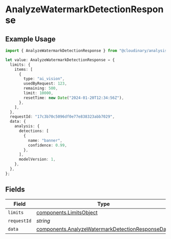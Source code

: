 # AnalyzeWatermarkDetectionResponse

## Example Usage

```typescript
import { AnalyzeWatermarkDetectionResponse } from "@cloudinary/analysis/models/components";

let value: AnalyzeWatermarkDetectionResponse = {
  limits: {
    items: [
      {
        type: "ai_vision",
        usedByRequest: 123,
        remaining: 500,
        limit: 10000,
        resetTime: new Date("2024-01-20T12:34:56Z"),
      },
    ],
  },
  requestId: "17c3b70c5096df0e77e838323abb7029",
  data: {
    analysis: {
      detections: [
        {
          name: "banner",
          confidence: 0.99,
        },
      ],
      modelVersion: 1,
    },
  },
};
```

## Fields

| Field                                                                                                                | Type                                                                                                                 | Required                                                                                                             | Description                                                                                                          | Example                                                                                                              |
| -------------------------------------------------------------------------------------------------------------------- | -------------------------------------------------------------------------------------------------------------------- | -------------------------------------------------------------------------------------------------------------------- | -------------------------------------------------------------------------------------------------------------------- | -------------------------------------------------------------------------------------------------------------------- |
| `limits`                                                                                                             | [components.LimitsObject](../../models/components/limitsobject.md)                                                   | :heavy_minus_sign:                                                                                                   | N/A                                                                                                                  |                                                                                                                      |
| `requestId`                                                                                                          | *string*                                                                                                             | :heavy_minus_sign:                                                                                                   | N/A                                                                                                                  | 17c3b70c5096df0e77e838323abb7029                                                                                     |
| `data`                                                                                                               | [components.AnalyzeWatermarkDetectionResponseData](../../models/components/analyzewatermarkdetectionresponsedata.md) | :heavy_minus_sign:                                                                                                   | N/A                                                                                                                  |                                                                                                                      |